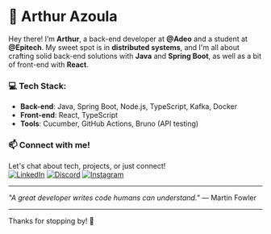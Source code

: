 # 🌟 Arthur Azoula

Hey there! I’m **Arthur**, a back-end developer at **@Adeo** and a student at **@Epitech**. My sweet spot is in **distributed systems**, and I'm all about crafting solid back-end solutions with **Java** and **Spring Boot**, as well as a bit of front-end with **React**.

### 💻 Tech Stack:
- **Back-end**: Java, Spring Boot, Node.js, TypeScript, Kafka, Docker
- **Front-end**: React, TypeScript
- **Tools**: Cucumber, GitHub Actions, Bruno (API testing)

### 📫 Connect with me!
Let's chat about tech, projects, or just connect!  
[![LinkedIn](https://img.shields.io/badge/LinkedIn-%230077B5.svg?logo=linkedin&logoColor=white)](https://linkedin.com/in/arthur-azoula)
[![Discord](https://img.shields.io/badge/Discord-%237289DA.svg?logo=discord&logoColor=white)](https://discord.gg/477253430033907722)
[![Instagram](https://img.shields.io/badge/Instagram-%23E4405F.svg?logo=Instagram&logoColor=white)](https://instagram.com/arthur_azl)

---

*"A great developer writes code humans can understand."* — Martin Fowler

---

Thanks for stopping by! 🚀
